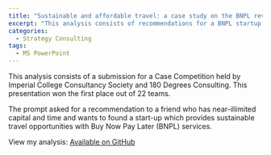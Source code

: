 ```yaml
---
title: "Sustainable and affordable travel: a case study on the BNPL revolution"
excerpt: "This analysis consists of recommendations for a BNPL startup focused on providing sustainable travel solutions."
categories:
  - Strategy Consulting
tags:
  - MS PowerPoint
---
```


This analysis consists of a submission for a Case Competition held by Imperial College Consultancy Society and 180 Degrees Consulting. This presentation won the first place out of 22 teams.

The prompt asked for a recommendation to a friend who has near-illimited capital and time and wants to found a start-up which provides sustainable travel opportunities with Buy Now Pay Later (BNPL) services.

View my analysis: [Available on GitHub](https://github.com/martina-torce/strategy-consulting/blob/main/Sustainable%20and%20Affordable%20Travel%2C%20A%20Case%20Study%20on%20TravelPay's%20BNPL%20Revolution/Client%20Slide%20Deck.pdf)
